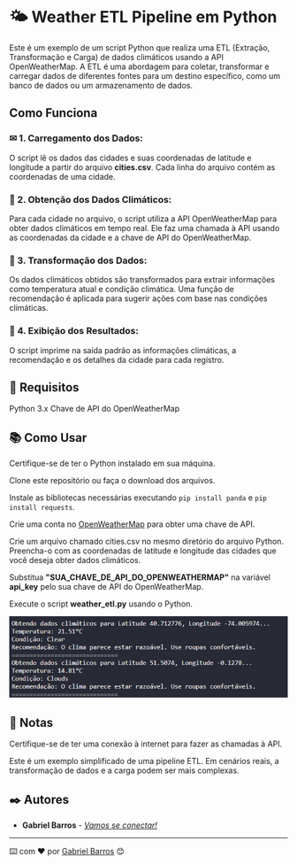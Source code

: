 # 🌤 Weather ETL Pipeline em Python
Este é um exemplo de um script Python que realiza uma ETL (Extração, Transformação e Carga) de dados climáticos usando a API OpenWeatherMap. A ETL é uma abordagem para coletar, transformar e carregar dados de diferentes fontes para um destino específico, como um banco de dados ou um armazenamento de dados.

## Como Funciona
### ✉ 1. Carregamento dos Dados: 
O script lê os dados das cidades e suas coordenadas de latitude e longitude a partir do arquivo **cities.csv**. Cada linha do arquivo contém as coordenadas de uma cidade.

### 📨 2. Obtenção dos Dados Climáticos:
 Para cada cidade no arquivo, o script utiliza a API OpenWeatherMap para obter dados climáticos em tempo real. Ele faz uma chamada à API usando as coordenadas da cidade e a chave de API do OpenWeatherMap.

### 📧 3. Transformação dos Dados: 
 Os dados climáticos obtidos são transformados para extrair informações como temperatura atual e condição climática. Uma função de recomendação é aplicada para sugerir ações com base nas condições climáticas.

### 📩 4. Exibição dos Resultados:
 O script imprime na saída padrão as informações climáticas, a recomendação e os detalhes da cidade para cada registro.

## 📌 Requisitos
Python 3.x
Chave de API do OpenWeatherMap

## 📚 Como Usar
Certifique-se de ter o Python instalado em sua máquina.

Clone este repositório ou faça o download dos arquivos.

Instale as bibliotecas necessárias executando `pip install panda` e `pip install requests`.

Crie uma conta no [OpenWeatherMap](https://openweathermap.org/)
 para obter uma chave de API.

Crie um arquivo chamado cities.csv no mesmo diretório do arquivo Python. Preencha-o com as coordenadas de latitude e longitude das cidades que você deseja obter dados climáticos.

Substitua **"SUA_CHAVE_DE_API_DO_OPENWEATHERMAP"** na variável **api_key** pelo sua chave de API do OpenWeatherMap.

Execute o script **weather_etl.py** usando o Python.


![resultado esperado](image/weather_resultado.png)



## 🚩 Notas
Certifique-se de ter uma conexão à internet para fazer as chamadas à API.

Este é um exemplo simplificado de uma pipeline ETL. Em cenários reais, a transformação de dados e a carga podem ser mais complexas.

## ✒️ Autores


- **Gabriel Barros** -  [*Vamos se conectar!*](https://github.com/gabrielsmp)
---
⌨️ com ❤️ por [Gabriel Barros](https://www.linkedin.com/in/gabrielbarrosdasilva/) 😊